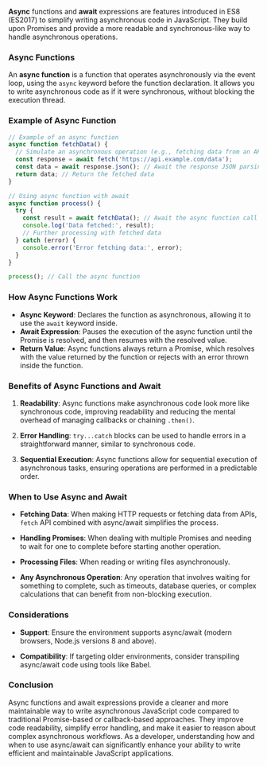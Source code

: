 **Async** functions and **await** expressions are features introduced in ES8 (ES2017) to simplify writing asynchronous code in JavaScript. They build upon Promises and provide a more readable and synchronous-like way to handle asynchronous operations.

### Async Functions

An **async function** is a function that operates asynchronously via the event loop, using the `async` keyword before the function declaration. It allows you to write asynchronous code as if it were synchronous, without blocking the execution thread.

### Example of Async Function

```javascript
// Example of an async function
async function fetchData() {
  // Simulate an asynchronous operation (e.g., fetching data from an API)
  const response = await fetch('https://api.example.com/data');
  const data = await response.json(); // Await the response JSON parsing
  return data; // Return the fetched data
}

// Using async function with await
async function process() {
  try {
    const result = await fetchData(); // Await the async function call
    console.log('Data fetched:', result);
    // Further processing with fetched data
  } catch (error) {
    console.error('Error fetching data:', error);
  }
}

process(); // Call the async function
```

### How Async Functions Work

- **Async Keyword**: Declares the function as asynchronous, allowing it to use the `await` keyword inside.
- **Await Expression**: Pauses the execution of the async function until the Promise is resolved, and then resumes with the resolved value.
- **Return Value**: Async functions always return a Promise, which resolves with the value returned by the function or rejects with an error thrown inside the function.

### Benefits of Async Functions and Await

1. **Readability**: Async functions make asynchronous code look more like synchronous code, improving readability and reducing the mental overhead of managing callbacks or chaining `.then()`.

2. **Error Handling**: `try...catch` blocks can be used to handle errors in a straightforward manner, similar to synchronous code.

3. **Sequential Execution**: Async functions allow for sequential execution of asynchronous tasks, ensuring operations are performed in a predictable order.

### When to Use Async and Await

- **Fetching Data**: When making HTTP requests or fetching data from APIs, `fetch` API combined with async/await simplifies the process.
  
- **Handling Promises**: When dealing with multiple Promises and needing to wait for one to complete before starting another operation.

- **Processing Files**: When reading or writing files asynchronously.

- **Any Asynchronous Operation**: Any operation that involves waiting for something to complete, such as timeouts, database queries, or complex calculations that can benefit from non-blocking execution.

### Considerations

- **Support**: Ensure the environment supports async/await (modern browsers, Node.js versions 8 and above).
  
- **Compatibility**: If targeting older environments, consider transpiling async/await code using tools like Babel.

### Conclusion

Async functions and await expressions provide a cleaner and more maintainable way to write asynchronous JavaScript code compared to traditional Promise-based or callback-based approaches. They improve code readability, simplify error handling, and make it easier to reason about complex asynchronous workflows. As a developer, understanding how and when to use async/await can significantly enhance your ability to write efficient and maintainable JavaScript applications.